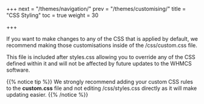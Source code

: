 +++
next = "/themes/navigation/"
prev = "/themes/customising/"
title = "CSS Styling"
toc = true
weight = 30

+++

If you want to make changes to any of the CSS that is applied by default, we recommend making those customisations inside of the /css/custom.css file.

This file is included after styles.css allowing you to override any of the CSS defined within it and will not be affected by future updates to the WHMCS software.

{{% notice tip %}}
We strongly recommend adding your custom CSS rules to the **custom.css** file and not editing /css/styles.css directly as it will make updating easier.
{{% /notice %}}
